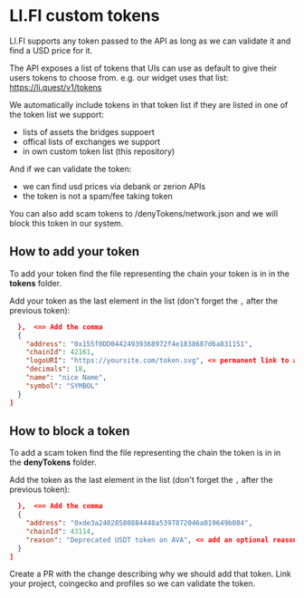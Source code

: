 # LI.FI custom tokens

LI.FI supports any token passed to the API as long as we can validate it and find a USD price for it.

The API exposes a list of tokens that UIs can use as default to give their users tokens to choose from. e.g. our widget uses that list: https://li.quest/v1/tokens

We automatically include tokens in that token list if they are listed in one of the token list we support:
- lists of assets the bridges suppoert
- offical lists of exchanges we support
- in own custom token list (this repository)

And if we can validate the token:
- we can find usd prices via debank or zerion APIs
- the token is not a spam/fee taking token

You can also add scam tokens to /denyTokens/network.json and we will block this token in our system.

## How to add your token

To add your token find the file representing the chain your token is in in the **tokens** folder. 

Add your token as the last element in the list (don't forget the `,` after the previous token):
```json
  },  <== Add the comma
  {
    "address": "0x155f0DD04424939368972f4e1838687d6a831151",
    "chainId": 42161,
    "logoURI": "https://yoursite.com/token.svg", <= permanent link to an image of your token
    "decimals": 18,
    "name": "nice Name",
    "symbol": "SYMBOL"
  }
]
```

## How to block a token

To add a scam token find the file representing the chain the token is in in the **denyTokens** folder. 

Add the token as the last element in the list (don't forget the `,` after the previous token):
```json
  },  <== Add the comma
  {
    "address": "0xde3a24028580884448a5397872046a019649b084",
    "chainId": 43114,
    "reason": "Deprecated USDT token on AVA", <= add an optional reason why the token should be blocked
  }
]
```

Create a PR with the change describing why we should add that token. Link your project, coingecko and profiles so we can validate the token.
